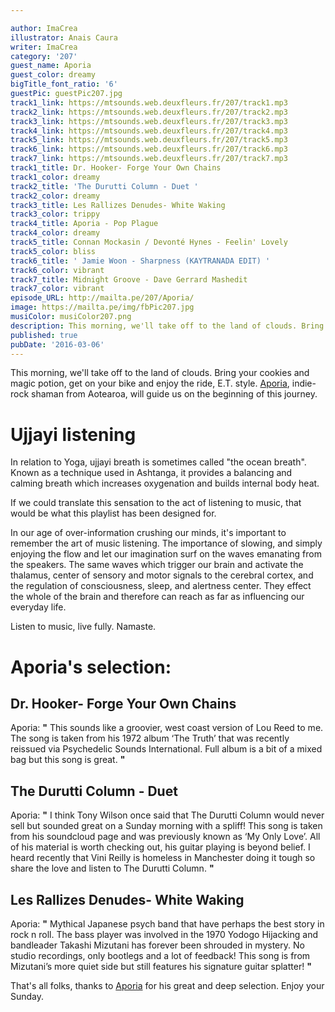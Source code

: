 ```yaml
---

author: ImaCrea
illustrator: Anais Caura
writer: ImaCrea
category: '207'
guest_name: Aporia
guest_color: dreamy
bigTitle_font_ratio: '6'
guestPic: guestPic207.jpg
track1_link: https://mtsounds.web.deuxfleurs.fr/207/track1.mp3
track2_link: https://mtsounds.web.deuxfleurs.fr/207/track2.mp3
track3_link: https://mtsounds.web.deuxfleurs.fr/207/track3.mp3
track4_link: https://mtsounds.web.deuxfleurs.fr/207/track4.mp3
track5_link: https://mtsounds.web.deuxfleurs.fr/207/track5.mp3
track6_link: https://mtsounds.web.deuxfleurs.fr/207/track6.mp3
track7_link: https://mtsounds.web.deuxfleurs.fr/207/track7.mp3
track1_title: Dr. Hooker- Forge Your Own Chains
track1_color: dreamy
track2_title: 'The Durutti Column - Duet '
track2_color: dreamy
track3_title: Les Rallizes Denudes- White Waking
track3_color: trippy
track4_title: Aporia - Pop Plague
track4_color: dreamy
track5_title: Connan Mockasin / Devonté Hynes - Feelin' Lovely
track5_color: bliss
track6_title: ' Jamie Woon - Sharpness (KAYTRANADA EDIT) '
track6_color: vibrant
track7_title: Midnight Groove - Dave Gerrard Mashedit
track7_color: vibrant
episode_URL: http://mailta.pe/207/Aporia/
image: https://mailta.pe/img/fbPic207.jpg
musiColor: musiColor207.png
description: This morning, we'll take off to the land of clouds. Bring your cookies and magic potion, get on your bike and enjoy the ride, E.T. style. Aporia, indie-rock shaman from Aotearoa, will guide us on the beginning of this journey.
published: true
pubDate: '2016-03-06'
---
```


This morning, we'll take off to the land of clouds. Bring your cookies and magic potion, get on your bike and enjoy the ride, E.T. style. [Aporia](https://aporianz.bandcamp.com/), indie-rock shaman from Aotearoa, will guide us on the beginning of this journey.

# Ujjayi listening

In relation to Yoga, ujjayi breath is sometimes called "the ocean breath". Known as a technique used in Ashtanga, it provides a balancing and calming breath which increases oxygenation and builds internal body heat.

If we could translate this sensation to the act of listening to music, that would be what this playlist has been designed for.

In our age of over-information crushing our minds, it's important to remember the art of music listening. The importance of slowing, and simply enjoying the flow and let our imagination surf on the waves emanating from the speakers.
The same waves which trigger our brain and activate the thalamus, center of sensory and motor signals to the cerebral cortex, and the regulation of consciousness, sleep, and alertness center. They effect the whole of the brain and therefore can reach as far as influencing our everyday life.

Listen to music, live fully. Namaste.
 

# Aporia's selection:

## Dr. Hooker- Forge Your Own Chains

Aporia: **"** This sounds like a groovier, west coast version of Lou Reed to me. The song is taken from his 1972 album ‘The Truth’ that was recently reissued via Psychedelic Sounds International. Full album is a bit of a mixed bag but this song is great. **"** 

## The Durutti Column - Duet 

Aporia: **"** I think Tony Wilson once said that The Durutti Column would never sell but sounded great on a Sunday morning with a spliff! This song is taken from his soundcloud page and was previously known as ‘My Only Love’. All of his material is worth checking out, his guitar playing is beyond belief. I heard recently that Vini Reilly is homeless in Manchester doing it tough so share the love and listen to The Durutti Column. **"** 

## Les Rallizes Denudes- White Waking

Aporia: **"** Mythical Japanese psych band that have perhaps the best story in rock n roll. The bass player was involved in the 1970 Yodogo Hijacking and bandleader Takashi Mizutani has forever been shrouded in mystery. No studio recordings, only bootlegs and a lot of feedback! This song is from Mizutani’s more quiet side but still features his signature guitar splatter! **"** 
 



That's all folks, thanks to [Aporia](https://aporianz.bandcamp.com/) for his great and deep selection. Enjoy your Sunday.
